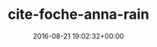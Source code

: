 ---
title:		"cite-foche-anna-rain"
type:		"upload"
description:		"TBC"
date:		"2016-08-21 19:02:32+00:00"
album:		"abandoned"
filename:		"cite-foche-anna-rain.md"
series:		""
cl_public_id:		"abandoned/cite-foche-anna-rain"
cl_version:		1497000062
format:		"tiff"
bytes:		2494436
width:		961
height:		1440
exposure_mode:		"Auto"
program:		"Aperture-priority AE"
aperture:		"9.0"
focal_length:		"24.0 mm"
iso:		"64"
shutter_speed:		"1/15"
metering:		"Center-weighted average"
flash:		"Off, Did not fire"
white_balance:		"Custom"
colour_temp:		"4000"
has_crop:		"true"
orientation:		"Horizontal (normal)"
camera_model:		"NIKON D800"
lens_info:		"24-70mm f/2.8"
artist:		"No artist info"
x_resolution:		"300"
y_resolution:		"300"
---